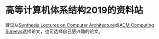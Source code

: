 # 高等计算机体系结构2019的资料站

建议从[Synthesis Lectures on Computer Architecture](https://www.morganclaypool.com/toc/cac/1/1)或[ACM Computing Surveys](https://csur.acm.org/)选择论文，也可选择自己感兴趣的论文。
